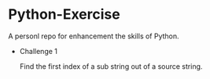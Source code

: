# Python-Exercise
A personl repo for enhancement the skills of Python.

* Challenge 1

    Find the first index of a sub string out of a source string.
